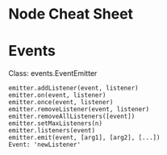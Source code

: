 # Node Cheat Sheet

# <a name="Events"></a>Events

Class: events.EventEmitter

```
emitter.addListener(event, listener)
emitter.on(event, listener)
emitter.once(event, listener)
emitter.removeListener(event, listener)
emitter.removeAllListeners([event])
emitter.setMaxListeners(n)
emitter.listeners(event)
emitter.emit(event, [arg1], [arg2], [...])
Event: 'newListener'
```

